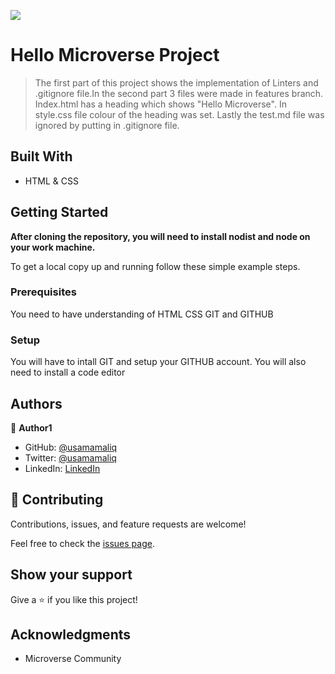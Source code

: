 ![](https://img.shields.io/badge/Microverse-blueviolet)

# Hello Microverse Project

> The first part of this project shows the implementation of Linters and .gitignore file.In the second part 3 files were made in features branch.
> Index.html has a heading which shows "Hello Microverse". In style.css file colour of the heading was set. Lastly the test.md file was ignored by putting in .gitignore file.


## Built With

- HTML & CSS


## Getting Started

**After cloning the repository, you will need to install nodist and node on your work machine.**



To get a local copy up and running follow these simple example steps.

### Prerequisites
You need to have understanding of HTML CSS GIT and GITHUB
### Setup
You will have to intall GIT and setup your GITHUB account. You will also need to install a code editor


## Authors

👤 **Author1**

- GitHub: [@usamamaliq](https://github.com/usamamalie)
- Twitter: [@usamamaliq](https://twitter.com/usamamaliq)
- LinkedIn: [LinkedIn](https://linkedin.com/in/usamamaliq)



## 🤝 Contributing

Contributions, issues, and feature requests are welcome!

Feel free to check the [issues page](../../issues/).

## Show your support

Give a ⭐️ if you like this project!

## Acknowledgments

- Microverse Community
